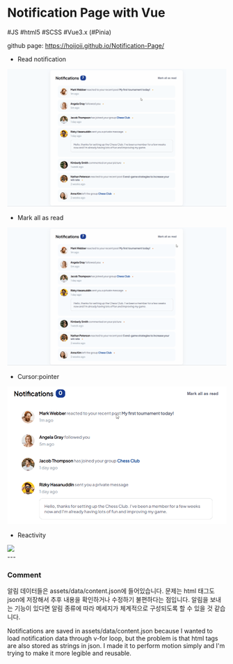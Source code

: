 # Notification Page with Vue

#JS #html5 #SCSS #Vue3.x (#Pinia)

github page:
https://hoijoii.github.io/Notification-Page/


- Read notification
<img src="./click.gif">

- Mark all as read
<img src="./allRead.gif">

- Cursor:pointer
<img src="./pointer.gif">

- Reactivity
<img src="./reactivity">

<br>
---

### Comment

알림 데이터들은 assets/data/content.json에 들어있습니다.
문제는 html 태그도 json에 저장해서 추후 내용을 확인하거나 수정하기 불편하다는 점입니다.
알림을 보내는 기능이 있다면 알림 종류에 따라 메세지가 체계적으로 구성되도록 할 수 있을 것 같습니다.


Notifications are saved in assets/data/content.json because I wanted to load notification data through v-for loop, but the problem is that html tags are also stored as strings in json.
I made it to perform motion simply and I'm trying to make it more legible and reusable.